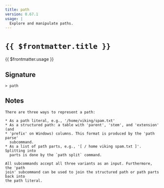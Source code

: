 ```yaml
---
title: path
version: 0.67.1
usage: |
  Explore and manipulate paths.
---
```


# <code>{{ $frontmatter.title }}</code>

<div style='white-space: pre-wrap;'>{{ $frontmatter.usage }}</div>

## Signature

```> path ```

## Notes
```text
There are three ways to represent a path:

* As a path literal, e.g., '/home/viking/spam.txt'
* As a structured path: a table with 'parent', 'stem', and 'extension' (and
* 'prefix' on Windows) columns. This format is produced by the 'path parse'
  subcommand.
* As a list of path parts, e.g., '[ / home viking spam.txt ]'. Splitting into
  parts is done by the `path split` command.

All subcommands accept all three variants as an input. Furthermore, the 'path
join' subcommand can be used to join the structured path or path parts back into
the path literal.
```